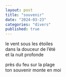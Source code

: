```yaml
---
layout: post
title: "souvenir"
date: "2024-03-23"
categories: "divers"
published: true
---
```


le vent sous les étoiles  
dans la douceur de l’été  
et la nuit profonde  

près du feu sur la plage  
ton souvenir monte en moi  
